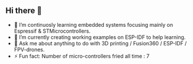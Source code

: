 ## Hi there 👋

- 🌱 I’m continuosly learning embedded systems focusing mainly on Espressif & STMicrocontrollers.
- 🔭 I’m currently creating working examples on ESP-IDF to help learning.
- 💬 Ask me about anything to do with 3D printing / Fusion360 / ESP-IDF / FPV-drones.
- ⚡ Fun fact:    Number of micro-controllers fried all time     : 7


<!--
**ucflumm/ucflumm** is a ✨ _special_ ✨ repository because its `README.md` (this file) appears on your GitHub profile.

Here are some ideas to get you started:

- 🔭 I’m currently working on ...
- 🌱 I’m currently learning ...
- 👯 I’m looking to collaborate on ...
- 🤔 I’m looking for help with ...
- 💬 Ask me about ...
- 📫 How to reach me: ...
- 😄 Pronouns: ...
- ⚡ Fun fact: ...
-->

